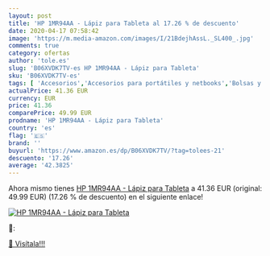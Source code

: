 ```yaml
---
layout: post
title: 'HP 1MR94AA - Lápiz para Tableta al 17.26 % de descuento'
date: 2020-04-17 07:58:42
image: 'https://m.media-amazon.com/images/I/21BdejhAssL._SL400_.jpg'
comments: true
category: ofertas
author: 'tole.es'
slug: 'B06XVDK7TV-es HP 1MR94AA - Lápiz para Tableta'
sku: 'B06XVDK7TV-es'
tags: [ 'Accesorios','Accesorios para portátiles y netbooks','Bolsas y fundas para portátiles y netbooks','Informática','Mochilas para portátiles y netbooks','lápiz', ]
actualPrice: 41.36 EUR
currency: EUR
price: 41.36
comparePrice: 49.99 EUR
prodname: 'HP 1MR94AA - Lápiz para Tableta'
country: 'es'
flag: '🇪🇸'
brand: ''
buyurl: 'https://www.amazon.es/dp/B06XVDK7TV/?tag=tolees-21'
descuento: '17.26'
average: '42.3825'
---
```


Ahora mismo tienes [HP 1MR94AA - Lápiz para Tableta](https://www.amazon.es/dp/B06XVDK7TV/?tag=tolees-21) a 41.36 EUR (original: 49.99 EUR) (17.26 %  de descuento) en el siguiente enlace!

[![HP 1MR94AA - Lápiz para Tableta](https://m.media-amazon.com/images/I/21BdejhAssL._SL400_.jpg)](https://www.amazon.es/dp/B06XVDK7TV/?tag=tolees-21)

🔎:


[🛒 Visítala!!!](https://www.amazon.es/dp/B06XVDK7TV/?tag=tolees-21)
